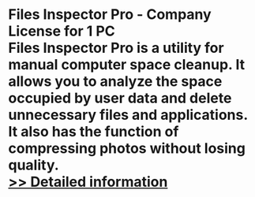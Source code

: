 # Files Inspector Pro - Company License for 1 PC<br />Files Inspector Pro is a utility for manual computer space cleanup. It allows you to analyze the space occupied by user data and delete unnecessary files and applications. It also has the function of compressing photos without losing quality.<br />[>> Detailed information](https://secure.shareit.com/shareit/product.html?productid=300947831&affiliateid=200057808)